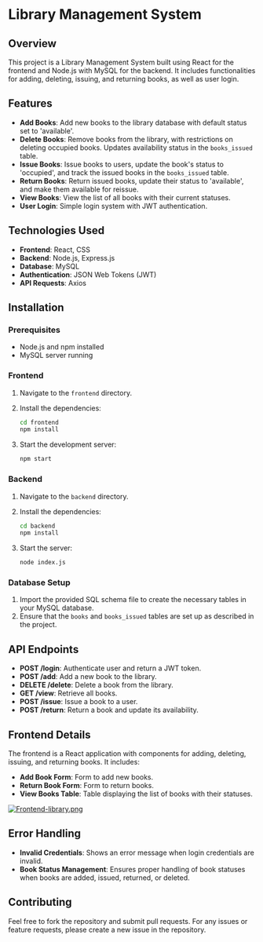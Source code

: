 # Library Management System

## Overview

This project is a Library Management System built using React for the frontend and Node.js with MySQL for the backend. It includes functionalities for adding, deleting, issuing, and returning books, as well as user login.

## Features

- **Add Books**: Add new books to the library database with default status set to 'available'.
- **Delete Books**: Remove books from the library, with restrictions on deleting occupied books. Updates availability status in the `books_issued` table.
- **Issue Books**: Issue books to users, update the book's status to 'occupied', and track the issued books in the `books_issued` table.
- **Return Books**: Return issued books, update their status to 'available', and make them available for reissue.
- **View Books**: View the list of all books with their current statuses.
- **User Login**: Simple login system with JWT authentication.

## Technologies Used

- **Frontend**: React, CSS
- **Backend**: Node.js, Express.js
- **Database**: MySQL
- **Authentication**: JSON Web Tokens (JWT)
- **API Requests**: Axios

## Installation

### Prerequisites

- Node.js and npm installed
- MySQL server running

### Frontend

1. Navigate to the `frontend` directory.
2. Install the dependencies:

    ```bash
    cd frontend
    npm install
    ```

3. Start the development server:

    ```bash
    npm start
    ```

### Backend

1. Navigate to the `backend` directory.
2. Install the dependencies:

    ```bash
    cd backend
    npm install
    ```

3. Start the server:

    ```bash
    node index.js
    ```

### Database Setup

1. Import the provided SQL schema file to create the necessary tables in your MySQL database.
2. Ensure that the `books` and `books_issued` tables are set up as described in the project.

## API Endpoints

- **POST /login**: Authenticate user and return a JWT token.
- **POST /add**: Add a new book to the library.
- **DELETE /delete**: Delete a book from the library.
- **GET /view**: Retrieve all books.
- **POST /issue**: Issue a book to a user.
- **POST /return**: Return a book and update its availability.

## Frontend Details

The frontend is a React application with components for adding, deleting, issuing, and returning books. It includes:
- **Add Book Form**: Form to add new books.
- **Return Book Form**: Form to return books.
- **View Books Table**: Table displaying the list of books with their statuses.
  
[![Frontend-library.png](https://i.postimg.cc/qqJqfNm6/frontend-library.png)](https://postimg.cc/dkfwrVcJ)

## Error Handling

- **Invalid Credentials**: Shows an error message when login credentials are invalid.
- **Book Status Management**: Ensures proper handling of book statuses when books are added, issued, returned, or deleted.

## Contributing

Feel free to fork the repository and submit pull requests. For any issues or feature requests, please create a new issue in the repository.
